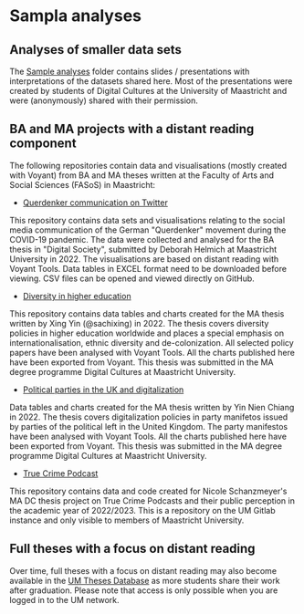 # Sampla analyses

## Analyses of smaller data sets

The [Sample analyses](https://github.com/MonikaBarget/DistantReading/tree/main/sample_analyses) folder contains slides / presentations with interpretations of the datasets shared here. Most of the presentations were created by students of Digital Cultures at the University of Maastricht and were (anonymously) shared with their permission.

## BA and MA projects with a distant reading component

The following repositories contain data and visualisations (mostly created with Voyant) from BA and MA theses written at the Faculty of Arts and Social Sciences (FASoS) in Maastricht:

- [Querdenker communication on Twitter](https://github.com/MonikaBarget/BA_DS_Querdenker)

This repository contains data sets and visualisations relating to the social media communication of the German "Querdenker" movement during the COVID-19 pandemic. The data were collected and analysed for the BA thesis in "Digital Society", submitted by Deborah Helmich at Maastricht University in 2022. The visualisations are based on distant reading with Voyant Tools. Data tables in EXCEL format need to be downloaded before viewing. CSV files can be opened and viewed directly on GitHub.

- [Diversity in higher education](https://github.com/MonikaBarget/MA-DC_diversity-in-higher-education)

This repository contains data tables and charts created for the MA thesis written by Xing Yin (@sachixing) in 2022. The thesis covers diversity policies in higher education worldwide and places a special emphasis on internationalisation, ethnic diversity and de-colonization. All selected policy papers have been analysed with Voyant Tools. All the charts published here have been exported from Voyant. This thesis was submitted in the MA degree programme Digital Cultures at Maastricht University.

- [Political parties in the UK and digitalization](https://github.com/MonikaBarget/MA_DC_parties-and-digitalization)

Data tables and charts created for the MA thesis written by Yin Nien Chiang in 2022. The thesis covers digitalization policies in party manifetos issued by parties of the political left in the United Kingdom. The party manifestos have been analysed with Voyant Tools. All the charts published here have been exported from Voyant. This thesis was submitted in the MA degree programme Digital Cultures at Maastricht University.

- [True Crime Podcast](https://gitlab.maastrichtuniversity.nl/ma-dc-student-projects/ma-dc-true-crime-podcasts)

This repository contains data and code created for Nicole Schanzmeyer's MA DC thesis project on True Crime Podcasts and their public perception in the academic year of 2022/2023. This is a repository on the UM Gitlab instance and only visible to members of Maastricht University.

## Full theses with a focus on distant reading

Over time, full theses with a focus on distant reading may also become available in the [UM Theses Database](https://studenttheses.library.maastrichtuniversity.nl/) as more students share their work after graduation. Please note that access is only possible when you are logged in to the UM network.
